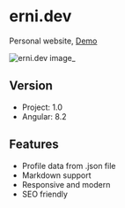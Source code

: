 # erni.dev

Personal website, [Demo](https://erni.dev)

![erni.dev image_](https://user-images.githubusercontent.com/16189689/79685988-15e27500-823d-11ea-83cc-88a78fedf358.png)

## Version

- Project: 1.0
- Angular: 8.2

## Features

- Profile data from .json file
- Markdown support
- Responsive and modern
- SEO friendly
